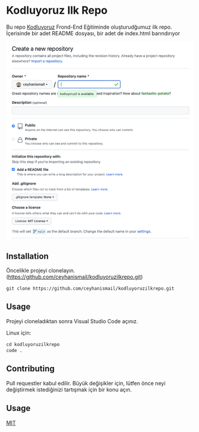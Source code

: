 # Kodluyoruz Ilk Repo
Bu repo [Kodluyoruz](kodluyoruz.org) Frond-End Eğitiminde oluşturudğumuz ilk repo. İçerisinde bir adet README dosyası, bir adet de index.html barındırıyor

![image info](image.png)

## Installation
Öncelikle projeyi clonelayın. (https://github.com/ceyhanismail/kodluyoruzilkrepo.git)
```
git clone https://github.com/ceyhanismail/kodluyoruzilkrepo.git
```
## Usage 
Projeyi cloneladıktan sonra Visual Studio Code açınız.

Linux için:

```
cd kodluyoruzilkrepo
code . 
```

## Contributing 
Pull requestler kabul edilir. Büyük değişikler için, lütfen önce neyi değiştirmek istediğinizi tartışmak için bir konu açın.

## Usage 
[MIT](https://choosealicense.com)